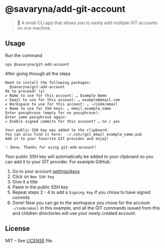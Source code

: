 # @savaryna/add-git-account

> 🔐 A small CLI app that allows you to easily add multiple GIT accounts on one machine.

## Usage

Run the command
```shell
npx @savaryna/git-add-account
```

After going through all the steps

```shell
Need to install the following packages:
  @savaryna/git-add-account
Ok to proceed? (y)
✔ Name to use for this account: … Example Name
✔ Email to use for this account: … example@email.com
✔ Workspace to use for this account: … ~/code/email
✔ Name to use for SSH keys: … email_example_name
Enter passphrase (empty for no passphrase):
Enter same passphrase again:
✔ Enable signed commits for this account? … no / yes

Your public SSH key was added to the clipboard.
You can also find it here:  ~/.ssh//git_email_example_name.pub
Add it to your favorite GIT provider and enjoy!

✨ Done. Thanks for using git-add-account!
```

Your public SSH key will automatically be added to your clipboard so you can add it to your GIT provider. For example GitHub:

1. Go to your account [settings/keys](https://github.com/settings/keys)
2. Click on `New SSH key`
3. Give it a title
4. Paste in the public SSH key
5. Repeat steps 2 - 4 to add a `Signing Key` if you chose to have signed commits
6. Done! Now you can go to the workspace you chose for the account `~/code/email` in this example, and all the GIT
commands issued from this and children directories will use your newly created account.

## License

MIT – See [LICENSE](LICENSE) file.
